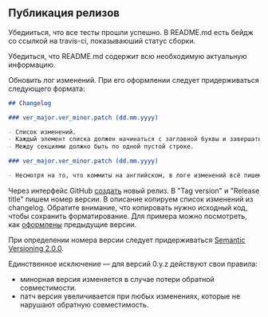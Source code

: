 ## Публикация релизов

Убедииться, что все тесты прошли успешно. В README.md есть бейдж со ссылкой на travis-ci, показываюший статус сборки.

Убедиться, что README.md содержит всю необходимую актуальную информацию.

Обновить лог изменений. При его оформлении следует придерживаться следующего формата:

```markdown
## Changelog

### ver_major.ver_minor.patch (dd.mm.yyyy)

- Список изменений.
- Каждый элемент списка должен начинаться с заглавной буквы и завершаться точкой.
- Между секциями должно быть по одной пустой строке.

### ver_major.ver_minor.patch (dd.mm.yyyy)

- Несмотря на то, что коммиты на английском, в логе изменений всё пишем на русском.

```

Через интерфейс GitHub [создать](https://github.com/Komtet/komtet-kassa-php-sdk/releases/new) новый релиз.
В "Tag version" и "Release title" пишем номер версии. В описание копируем список изменений из changelog.
Обратите внимание, что копировать нужно исходный код, чтобы сохранить форматирование.
Для примера можно посмотреть, как [оформлены](https://github.com/Komtet/komtet-kassa-php-sdk/releases/edit/0.4.0) предыдущие версии.

При определении номера версии следует придерживаться [Semantic Versioning 2.0.0](http://semver.org/spec/v2.0.0.html).

Единственное исключение &mdash; для версий 0.y.z действуют свои правила: 
- минорная версия изменяется в случае потери обратной совместимости.
- патч версия увеличивается при любых изменениях, которые не нарушают обратную совместимость.
